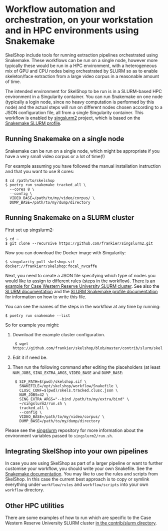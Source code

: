 # Workflow automation and orchestration, on your workstation and in HPC environments using Snakemake

SkelShop include tools for running extraction pipelines orchestrated using
Snakemake. These workflows can be run on a single node, however more typically
these would be run in a HPC environment, with a heterogeneous mix of GPU and
CPU nodes being orchestrated by SLURM so as to enable skeleton/face extraction
from a large video corpus in a reasonable amount of time.

The intended environment for SkelShop to be run is in a SLURM-based HPC
environment in a Singularity container. You can run Snakemake on one node
(typically a login node, since no heavy computation is performed by this node)
and the actual steps will run on different nodes chosen according to a JSON
configuration file, all from a single Singularity container. This workflow is
enabled by [singslurm2](https://github.com/frankier/singslurm2) project, which is
based on the [Snakemake SLURM
profile](https://github.com/Snakemake-Profiles/slurm).

## Running Snakemake on a single node

Snakemake can be run on a single node, which might be appropriate if you have
a very small video corpus or a lot of time(!)

For example assuming you have followed the manual installation instruction and
that you want to use 8 cores:

    $ cd /path/to/skelshop
    $ poetry run snakemake tracked_all \
      --cores 8 \
      --config \
      VIDEO_BASE=/path/to/my/video/corpus/ \
      DUMP_BASE=/path/to/my/dump/directory

## Running Snakemake on a SLURM cluster

First set up singslurm2:

    $ cd ~
    $ git clone --recursive https://github.com/frankier/singslurm2.git


Now you can download the Docker image with Singularity:

    $ singularity pull skelshop.sif docker://frankierr/skelshop:focal_nvcaffe

Next, you need to create a JSON file specifying which type of nodes you would
like to assign to different rules (steps in the workflow). [There is an example
for Case Western Reserve University SLURM
cluster](https://github.com/frankier/skelshop/blob/master/contrib/slurm/skels.tracked.clusc.json).
See also the [SLURM
documentation](https://slurm.schedmd.com/documentation.html) and the [SLURM
Snakemake profile documentation](https://github.com/Snakemake-Profiles/slurm)
for information on how to write this file.

You can see the names of the steps in the workflow at any time by running:

    $ poetry run snakemake --list

So for example you might:

1. Download the example cluster configuration.

        $ wget https://github.com/frankier/skelshop/blob/master/contrib/slurm/skels.tracked.clusc.json

2. Edit it if need be.

3. Then run the following command after editing the placeholders (at least
   `NUM_JOBS`, `SING_EXTRA_ARGS`, `VIDEO_BASE` and `DUMP_BASE`:


        $ SIF_PATH=$(pwd)/skelshop.sif \
          SNAKEFILE=/opt/skelshop/workflow/Snakefile \
          CLUSC_CONF=$(pwd)/skels.tracked.clusc.json \
          NUM_JOBS=42 \
          SING_EXTRA_ARGS="--bind /path/to/my/extra/bind" \
          ~/singslurm2/run.sh \
          tracked_all \
          --config \
          VIDEO_BASE=/path/to/my/video/corpus/ \
          DUMP_BASE=/path/to/my/dump/directory


Please see the [singslurm](https://github.com/frankier/singslurm) repository
for more information about the environment variables passed to `singslurm2/run.sh`.

## Integrating SkelShop into your own pipelines

In case you are using SkelShop as part of a larger pipeline or want to further
customise your workflow, you should write your own Snakefile. See the
[Snakemake documentation](https://snakemake.readthedocs.io). You may like to
use the rules and scripts from SkelShop. In this case the current best approach
is to copy or symlink everything under `workflow/rules` and `workflow/scripts`
into your own `workflow` directory.

## Other HPC utilities

There are some examples of how to run which are specific to the Case Western
Reserve University SLURM cluster [in the contrib/slurm
directory](https://github.com/frankier/skelshop/tree/master/contrib/slurm).
